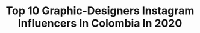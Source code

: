 ---
title: Top 10 Graphic-Designers Instagram Influencers In Colombia In 2020
description: >-
  Find top graphic-designers Instagram influencers in Colombia in 2020. Most popular hashtags: #love #animation #quedateencasa #bogota.
platform: Instagram
profiles:
  - username: "branorozcom"
    fullname: >-
      Bran Orozco Muñoz
    location: "Colombia"
    followers: 16967
    engagement: 538
    commentsToLikes: 0.109629
    id: ck15ux3olox5w0i19y3al30ix
    verified: false
    hashtags: "#laguajira, #blogger, #turismo, #formen"
  - username: "alinailustra"
    fullname: >-
      ✨Alinailustra✨
    location: "Colombia"
    followers: 13656
    engagement: 825
    commentsToLikes: 0.055157
    id: ckaovgmu84jvi0i78jm5rokdh
    verified: false
    hashtags: "#cute, #portraitillustration, #quedateencasa, #libroparacolorear"
  - username: "ceroker"
    fullname: >-
      CEROKER
    location: "Colombia"
    followers: 20097
    engagement: 623
    commentsToLikes: 0.043724
    id: ck6u8yz7cuim70j71rer7sz28
    verified: false
    hashtags: "#motiongraphics, #somoselantidoto, #denim, #streetstyle"
  - username: "vane.kone"
    fullname: >-
      VANEKONE ILUSTRACION
    location: "Colombia"
    followers: 11615
    engagement: 661
    commentsToLikes: 0.039166
    id: ck5pwhg86mtdw0i11sq0wiiyb
    verified: false
    hashtags: "#commissionsopen, #ursula, #cuarentena, #love"
  - username: "ahernandezflorez"
    fullname: >-
      Andrea Hernández Flórez
    location: "Colombia"
    followers: 6244
    engagement: 504
    commentsToLikes: 0.079351
    id: ck0w6n61m9d600i19vlmrri99
    verified: false
    hashtags: "#quarantineart, #colombiana, #redhairdontcare, #colombia"
  - username: "lauradieze"
    fullname: >-
      Laura Díez Estrada 🌞
    location: "Colombia"
    followers: 12770
    engagement: 729
    commentsToLikes: 0.010134
    id: ck138uz31i5os0i1946zr0lxv
    verified: false
    hashtags: "#covid, #flowers, #heart, #collage"
  - username: "ginapaola"
    fullname: >-
      Gina Barranco🔮
    location: "Colombia"
    followers: 12579
    engagement: 881
    commentsToLikes: 0.052097
    id: ck5qbsdbxn6c60i11duhnjvfp
    verified: false
    hashtags: "#sexeducationnetflix, #8m2020, #artvsartist2020, #procreateanimation"
  - username: "nubikini"
    fullname: >-
      Nubia ✧
    location: "Colombia"
    followers: 36093
    engagement: 384
    commentsToLikes: 0.037116
    id: ck6u1b817kpa20j71hjpjzvh3
    verified: false
    hashtags: "#quedateencasa, #36days, #dreamhouseplants, #juansincollab"
  - username: "krayolaplanet"
    fullname: >-
      👹🖍KRAYOLA PLANET🖍👹
    location: "Colombia"
    followers: 16071
    engagement: 151
    commentsToLikes: 0.115796
    id: ck5butdc4iep20i11wf2oh91s
    verified: false
    hashtags: "#desing, #justinbieber, #toonmechallenge, #zapateocolombia"
  - username: "sasbu.letters"
    fullname: >-
      Saskia Bueno
    location: "Colombia"
    followers: 7393
    engagement: 481
    commentsToLikes: 0.034331
    id: ck5c018qps8ph0i11fm14nnxq
    verified: false
    hashtags: "#isometric, #dreams, #fanart, #squeeze"
---